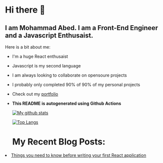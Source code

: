 <h1>Hi there 👋</h1>
<h2>I am Mohammad Abed. I am a Front-End Engineer and a Javascript Enthusaist.</h2>
<p>Here is a bit about me:</p>
<ul>
<li>
<p>I'm a huge React enthusaist</p>
</li>
<li>
<p>Javascript is my second language</p>
</li>
<li>
<p>I am always looking to collaborate on opensoure projects</p>
</li>
<li>
<p>I probably only completed 90% of 90% of my personal projects</p>
</li>
<li>
<p>Check out my <a href="https://mhmdabed.dev">portfolio</a></p>
</li>
<li>
<p><strong>This README is autogenerated using Github Actions</strong></p>
<p><a href="https://github.com/anuraghazra/github-readme-stats"><img src="https://github-readme-stats.vercel.app/api?username=mhmdabed11" alt="My github stats"></a></p>
<p><a href="https://github.com/anuraghazra/github-readme-stats"><img src="https://github-readme-stats.vercel.app/api/top-langs/?username=mhmdabed11&amp;layout=compact" alt="Top Langs"></a></p>
<h1>My Recent Blog Posts:</h1>
</li>
</ul>
 <li><a href="https://mhmdabed.dev/things-you-need-to-know-before-writing-your-first-react-app">Things you need to know before writing your first React application</a></li>
